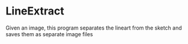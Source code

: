 # LineExtract
Given an image, this program separates the lineart from the sketch and saves them as separate image files
